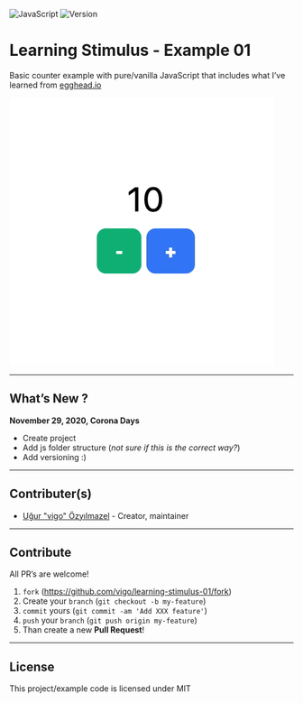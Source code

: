 ![JavaScript](https://img.shields.io/badge/javascript-vanilla-yellow.svg)
![Version](https://img.shields.io/badge/version-0.0.0-yellow.svg)

# Learning Stimulus - Example 01

Basic counter example with pure/vanilla JavaScript that includes what I’ve
learned from [egghead.io][link]

![Example](screens/counter-example.gif "click buttons to increase/decreate number...")

---

## What’s New ?

**November 29, 2020, Corona Days**

- Create project
- Add js folder structure (*not sure if this is the correct way?*)
- Add versioning :)

---

## Contributer(s)

* [Uğur "vigo" Özyılmazel](https://github.com/vigo) - Creator, maintainer

---

## Contribute

All PR’s are welcome!

1. `fork` (https://github.com/vigo/learning-stimulus-01/fork)
1. Create your `branch` (`git checkout -b my-feature`)
1. `commit` yours (`git commit -am 'Add XXX feature'`)
1. `push` your `branch` (`git push origin my-feature`)
1. Than create a new **Pull Request**!

---

## License

This project/example code is licensed under MIT


[link]: https://egghead.io/lessons/javascript-update-stimulusjs-state-with-actions-getters-and-setters

